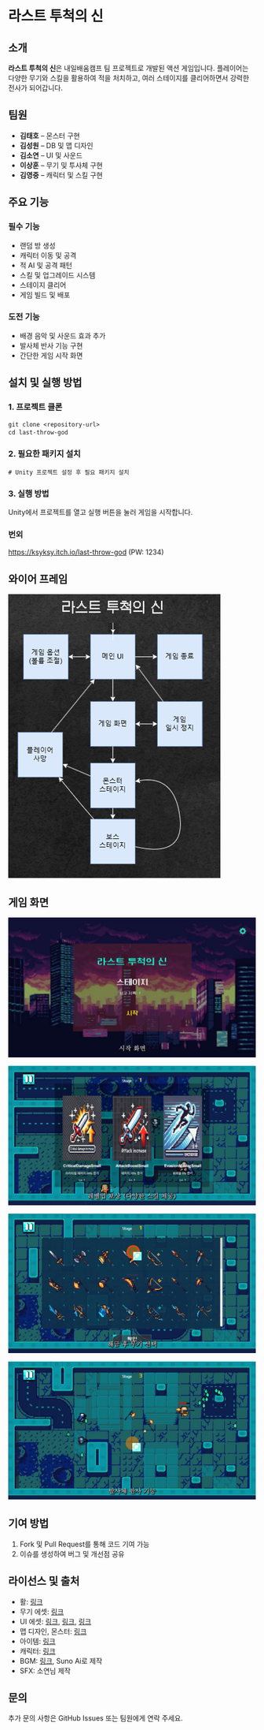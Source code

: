 # 라스트 투척의 신

## 소개

**라스트 투척의 신**은 내일배움캠프 팀 프로젝트로 개발된 액션 게임입니다. 플레이어는 다양한 무기와 스킬을 활용하여 적을 처치하고, 여러 스테이지를 클리어하면서 강력한 전사가 되어갑니다.

## 팀원

- **김태호** – 몬스터 구현
- **김성원** – DB 및 맵 디자인
- **김소연** – UI 및 사운드
- **이상훈** – 무기 및 투사체 구현
- **김영중** – 캐릭터 및 스킬 구현

## 주요 기능

### 필수 기능

- 랜덤 방 생성
- 캐릭터 이동 및 공격
- 적 AI 및 공격 패턴
- 스킬 및 업그레이드 시스템
- 스테이지 클리어
- 게임 빌드 및 배포

### 도전 기능

- 배경 음악 및 사운드 효과 추가
- 발사체 반사 기능 구현
- 간단한 게임 시작 화면

## 설치 및 실행 방법

### 1. 프로젝트 클론

```
git clone <repository-url>
cd last-throw-god
```

### 2. 필요한 패키지 설치

```
# Unity 프로젝트 설정 후 필요 패키지 설치
```

### 3. 실행 방법

Unity에서 프로젝트를 열고 실행 버튼을 눌러 게임을 시작합니다.



### 번외

https://ksyksy.itch.io/last-throw-god (PW: 1234)



## 와이어 프레임

![image-20250228111648193](Assets/image-20250228111648193.png)

## 게임 화면



![image-20250228111713028](Assets/image-20250228111713028.png)

![image-20250228111742897](Assets/image-20250228111742897.png)

![image-20250228111758952](Assets/image-20250228111758952.png)



![image-20250228111814150](Assets/image-20250228111814150.png)

## 기여 방법

1. Fork 및 Pull Request를 통해 코드 기여 가능
2. 이슈를 생성하여 버그 및 개선점 공유

## 라이선스 및 출처

- 활: [링크](https://spartacodingclub.kr/blog/618cbaaf94295eb6f7fff0f2)
- 무기 에셋: [링크](https://babysamurai.itch.io/super-epic-fantasy-weapons-pack)
- UI 에셋: [링크](https://wenrexa.itch.io/kit-nesia2), [링크](https://srtoasty.itch.io/ui-assets-pack-2), [링크](https://mounirtohami.itch.io/pixel-art-gui-elements)
- 맵 디자인, 몬스터: [링크](https://mattwalkden.itch.io/free-robot-warfare-pack)
- 아이템: [링크](https://ghostpixxells.itch.io/pixel-mart)
- 캐릭터: [링크](https://merchant-shade.itch.io/16x16-puny-characters-plus-sprites)
- BGM: [링크](https://www.youtube.com/watch?v=RTklWVvsiC8), Suno Ai로 제작
- SFX: 소연님 제작

## 문의

추가 문의 사항은 GitHub Issues 또는 팀원에게 연락 주세요.

